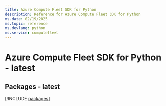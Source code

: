 ```yaml
---
title: Azure Compute Fleet SDK for Python
description: Reference for Azure Compute Fleet SDK for Python
ms.date: 02/19/2025
ms.topic: reference
ms.devlang: python
ms.service: computefleet
---
```

# Azure Compute Fleet SDK for Python - latest
## Packages - latest
[!INCLUDE [packages](compute-fleet-index.md)]